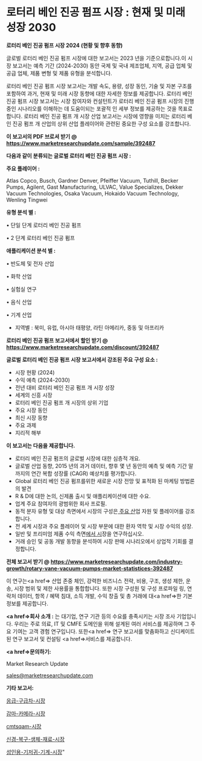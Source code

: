 # 로터리 베인 진공 펌프 시장 : 현재 및 미래 성장 2030

<strong>로터리 베인 진공 펌프 시장 2024 (현황 및 향후 동향)</strong>

글로벌 로터리 베인 진공 펌프 시장에 대한 보고서는 2023 년을 기준으로합니다.이 시장 보고서는 예측 기간 (2024-2030) 동안 국제 및 국내 제조업체, 지역, 공급 업체 및 공급 업체, 제품 변형 및 제품 유형을 분석합니다.

로터리 베인 진공 펌프 시장 보고서는 개발 속도, 용량, 성장 동인, 기술 및 자본 구조를 포함하여 과거, 현재 및 미래 시장 동향에 대한 자세한 정보를 제공합니다. 로터리 베인 진공 펌프 시장 보고서는 시장 참여자와 컨설턴트가 로터리 베인 진공 펌프 시장의 진행중인 시나리오를 이해하는 데 도움이되는 포괄적 인 세부 정보를 제공하는 것을 목표로합니다. 로터리 베인 진공 펌프 개 시장 산업 보고서는 시장에 영향을 미치는 로터리 베인 진공 펌프 개 산업의 상위 산업 플레이어와 관련된 중요한 구성 요소를 강조합니다.



<strong>이 보고서의 PDF 브로셔 받기 @ <a href=https://www.marketresearchupdate.com/sample/392487>https://www.marketresearchupdate.com/sample/392487</a></strong>



<strong>다음과 같이 분류되는 글로벌 로터리 베인 진공 펌프 시장 :</strong>



<strong>주요 플레이어 :</strong>

Atlas Copco, Busch, Gardner Denver, Pfeiffer Vacuum, Tuthill, Becker Pumps, Agilent, Gast Manufacturing, ULVAC, Value Specializes, Dekker Vacuum Technologies, Osaka Vacuum, Hokaido Vacuum Technology, Wenling Tingwei



<strong>유형 분석 별 :</strong>

• 단일 단계 로터리 베인 진공 펌프

• 2 단계 로터리 베인 진공 펌프



<strong>애플리케이션 분석 별 :</strong>

• 반도체 및 전자 산업

• 화학 산업

• 실험실 연구

• 음식 산업

• 기계 산업

<ul>
  <li>지역별 : 북미, 유럽, 아시아 태평양, 라틴 아메리카, 중동 및 아프리카</li>
</ul>


<strong>로터리 베인 진공 펌프 보고서에서 할인 받기 @ <a href=https://www.marketresearchupdate.com/discount/392487>https://www.marketresearchupdate.com/discount/392487</a></strong>



<strong>글로벌 로터리 베인 진공 펌프 시장 보고서에서 강조된 주요 구성 요소 :</strong>
<ul>
  <li>시장 현황 (2024)</li>
  <li>수익 예측 (2024-2030)</li>
  <li>전년 대비 로터리 베인 진공 펌프 개 시장 성장</li>
  <li>세계의 신흥 시장</li>
  <li>로터리 베인 진공 펌프 개 시장의 상위 기업</li>
  <li>주요 시장 동인</li>
  <li>최신 시장 동향</li>
  <li>주요 과제</li>
  <li>지리적 해부</li>
</ul>


<strong>이 보고서는 다음을 제공합니다.</strong>
<ul>
  <li>로터리 베인 진공 펌프의 글로벌 시장에 대한 심층적 개요.</li>
  <li>글로벌 산업 동향, 2015 년의 과거 데이터, 향후 몇 년 동안의 예측 및 예측 기간 말까지의 연간 복합 성장률 (CAGR) 예상치를 평가합니다.</li>
  <li>Global 로터리 베인 진공 펌프를위한 새로운 시장 전망 및 표적화 된 마케팅 방법론의 발견</li>
  <li>R &amp; D에 대한 논의, 신제품 출시 및 애플리케이션에 대한 수요.</li>
  <li>업계 주요 참여자의 광범위한 회사 프로필.</li>
  <li>동적 분자 유형 및 대상 측면에서 시장의 구성은<a href=> 주요 산</a>업 자원 및 플레이어를 강조합니다.</li>
  <li>전 세계 시장과 주요 플레이어 및 시장 부문에 대한 환자 역학 및 시장 수익의 성장.</li>
  <li>일반 및 프리미엄 제품 수익 측면<a href=>에서 시</a>장을 연구하십시오.</li>
  <li>거래 승인 및 공동 개발 동향을 분석하여 시장 판매 시나리오에서 상업적 기회를 결정합니다.</li>
</ul>



<strong>전체 보고서 받기 @ <a href=https://www.marketresearchupdate.com/industry-growth/rotary-vane-vacuum-pumps-market-statistices-392487>https://www.marketresearchupdate.com/industry-growth/rotary-vane-vacuum-pumps-market-statistices-392487</a></strong>

이 연구는<a href=> 산업 존중</a> 체인, 강력한 비즈니스 전략, 비용, 구조, 생성 제한, 운송, 시장 범위 및 제한 사용률을 통합합니다. 또한 시장 구성원 및 구성 프로파일 링, 연락처 데이터, 항목 / 혜택 침대, 소득 개발, 수익 창출 및 총 거래에 대<a href=>한 기본 </a>정보를 제공합니다.



<strong><a href=>회사 소</a>개 :</strong>
는 대기업, 연구 기관 등의 수요를 충족시키는 시장 조사 기업입니다. 우리는 주로 의료, IT 및 CMFE 도메인을 위해 설계된 여러 서비스를 제공하며 그 주요 기여는 고객 경험 연구입니다. 또한<a href=> 연구 보</a>고서를 맞춤화하고 신디케이트 된 연구 보고서 및 컨설팅 <a href=>서비스</a>를 제공합니다.



<strong><a href=>문의하기:</a></strong>

Market Research Update

sales@marketresearchupdate.com



<strong>기타 보고서:</strong>

<a href=https://www.linkedin.com/pulse/응급-구급차-시장-세분화-연구-및-목표-고객2029년-isdailynews/>응급-구급차-시장</a>

<a href=https://www.linkedin.com/pulse/감마-카메라-시장-경쟁-분석-및-성장-잠재력-2029-analytics-avenue-adventures-24-ana-cdgdf/>감마-카메라-시장</a>

<a href=https://www.linkedin.com/pulse/cmtsqam-시장-규모-및-성장-2023-trend-tracking-tips-360-analysis-ezpcf/>cmtsqam-시장</a>

<a href=https://www.linkedin.com/pulse/신경-복구-생체-재료-시장-세분화-연구-및-목표-고객2029년-trend-tracking-tips-360-analysis-3sjyf/>신경-복구-생체-재료-시장</a>

<a href=https://www.linkedin.com/pulse/성인용-기저귀-기계-시장-경쟁-분석-및-성장-잠재력-2030-isdailynews-uggrf/>성인용-기저귀-기계-시장</a>"

